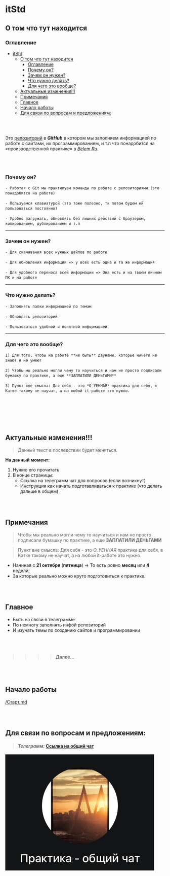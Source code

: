 # itStd
## О том что тут находится

### Оглавление 
- [itStd](#itstd)
	- [О том что тут находится](#о-том-что-тут-находится)
		- [Оглавление](#оглавление)
		- [Почему он?](#почему-он)
		- [Зачем он нужен?](#зачем-он-нужен)
		- [Что нужно делать?](#что-нужно-делать)
		- [Для чего это вообще?](#для-чего-это-вообще)
	- [Актуальные изменения!!!](#актуальные-изменения)
	- [Примечания](#примечания)
	- [Главное](#главное)
	- [Начало работы](#начало-работы)
	- [Для связи по вопросам и предложениям:](#для-связи-по-вопросам-и-предложениям)

<br> </br>



Это [репозиторий](https://ru.wikipedia.org/wiki/Репозиторий) в ***GitHub*** в котором мы заполняем информацией по работе с сайтами, их программированием, и т.п что понадобится на «производственной практике» в *[Belem Ru](http://ooo.belem.ru)*.

<br></br>  

### Почему он?

```
- Работая с Git мы практикуем команды по работе с репозиториями (это понадобится на работе)

- Пользуемся клавиатурой (это тоже полезно, тк потом будем ей пользоваться постоянно)

- Удобно загружать, обновлять без лишних действий с браузером, копированием, дублированием и т.п
```
---

### Зачем он нужен?

	- Для скачивания всех нужных файлов по работе
	
	- Для обновления информации => у всех есть одна и та же информация
	
	- Для удобного переноса всей информации => Она есть и на твоем личном ПК и на работе
---
### Что нужно делать?

	- Заполнять папки информацией по темам 
	
	- Обновлять репозиторий 
	
	- Пользоваться удобной и понятной информацией 
---
### Для чего это вообще?
	
	1) Для того, чтобы на работе **не быть** даунами, которые ничего не знают и не умеют 

	2) Чтобы мы реально могли чему то научиться и нам не просто подписали бумашку по практике, а еще **ЗАПЛАТИЛИ ДЕНЬГАМИ**    

	3) Пункт вне смысла: Для себя - это *O_УЕННАЯ* практика для себя, в Катке такому не научат, а на любой it-работе это нужно.

<br></br>  
<br></br>  

## Актуальные изменения!!!

> Данный текст в последствии будет меняться.  

**На данный момент:** 

1. Нужно его прочитать
2. В конце страницы: 
   - Ссылка на телеграмм чат для вопросов (если возникнут)
   - Инструкция как начать подготавливаться к практике (что делать дальше в общем)

<br></br> 

## Примечания
> Чтобы мы реально могли чему то научиться и нам не просто подписали бумашку по практике, а еще **ЗАПЛАТИЛИ ДЕНЬГАМИ**  

> Пункт вне смысла: Для себя - это *O_УЕННАЯ* практика для себя, в Катке такому не научат, а на любой it-работе это нужно.

+ Начиная с **21 октября** (**пятница**) -> То есть ровно **месяц** или **4** недели;  
+ За которые реально можно круто подготовиться к практике.  

<br></br> 

 ## Главное

+ Быть на связи в телеграмме  
+ По немногу заполнять инфой репозиторий   
+ И изучать темы по созданию сайтов и программировании  

<br></br>


>>>> #### Далее...

<br></br>  


## Начало работы
[/Старт.md](/zero/info/Репозиторий/Первый_шаг/Старт.md)

<br></br>	

## Для связи по вопросам и предложениям: 
> #### *Телеграмм:* [Ссылка на общий чат](https://t.me/+K7H2ORWaPH40YTFi)

![image info](0/img/Чат_вид.png)

<br></br>
<br></br>